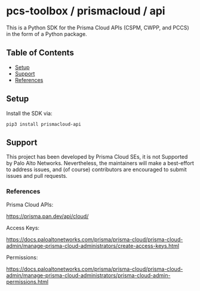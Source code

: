 # pcs-toolbox / prismacloud / api

This is a Python SDK for the Prisma Cloud APIs (CSPM, CWPP, and PCCS) in the form of a Python package.


## Table of Contents

* [Setup](#Usage)
* [Support](#Support)
* [References](#References)


## Setup

Install the SDK via:

```
pip3 install prismacloud-api
```


## Support

This project has been developed by Prisma Cloud SEs, it is not Supported by Palo Alto Networks.
Nevertheless, the maintainers will make a best-effort to address issues, and (of course) contributors are encouraged to submit issues and pull requests.


### References

Prisma Cloud APIs:

https://prisma.pan.dev/api/cloud/

Access Keys:

https://docs.paloaltonetworks.com/prisma/prisma-cloud/prisma-cloud-admin/manage-prisma-cloud-administrators/create-access-keys.html

Permissions:

https://docs.paloaltonetworks.com/prisma/prisma-cloud/prisma-cloud-admin/manage-prisma-cloud-administrators/prisma-cloud-admin-permissions.html